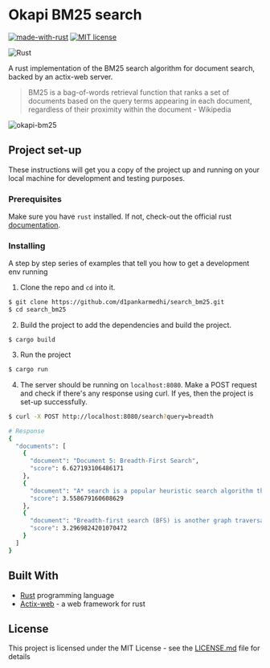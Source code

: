 
# Okapi BM25 search 

[![made-with-rust](https://img.shields.io/badge/Made%20with-Rust-1f425f.svg)](https://www.rust-lang.org/)
[![MIT license](https://img.shields.io/badge/License-MIT-blue.svg)](https://lbesson.mit-license.org/)


![Rust](https://img.shields.io/badge/rust-%23000000.svg?style=for-the-badge&logo=rust&logoColor=white)


A rust implementation of the BM25 search algorithm for document search, backed by an actix-web server.

> BM25 is a bag-of-words retrieval function that ranks a set of documents based on the query terms appearing in each document, regardless of their proximity within the document - Wikipedia

![okapi-bm25](https://wikimedia.org/api/rest_v1/media/math/render/svg/8624885ce5cd14936807927801f6d29c315d3828)

## Project set-up

These instructions will get you a copy of the project up and running on your local machine for development and testing purposes.

### Prerequisites
Make sure you have `rust` installed. If not, check-out the official rust [documentation](https://www.rust-lang.org/tools/install).

### Installing

A step by step series of examples that tell you how to get a development env running

1. Clone the repo and `cd` into it.

```bash
$ git clone https://github.com/d1pankarmedhi/search_bm25.git
$ cd search_bm25
```

2. Build the project to add the dependencies and build the project.
```
$ cargo build
```

3. Run the project 

```bash
$ cargo run
```

4. The server should be running on `localhost:8080`. Make a POST request and check if there's any response using curl.
If yes, then the project is set-up successfully.
   
```bash 
$ curl -X POST http://localhost:8080/search?query=breadth
```
```bash
# Response
{
  "documents": [
    {
      "document": "Document 5: Breadth-First Search",
      "score": 6.627193106486171
    },
    {
      "document": "A* search is a popular heuristic search algorithm that combines elements of breadth-first search and best-first search. It uses a heuristic function to estimate the cost of reaching the goal from a particular node. A* search intelligently explores the most promising paths first, improving efficiency in finding optimal solutions.",
      "score": 3.558679160608629
    },
    {
      "document": "Breadth-first search (BFS) is another graph traversal algorithm that explores all the vertices of a graph level by level. It starts at a specific vertex and visits all its neighbors before moving to the next level of vertices. BFS is commonly used to find the shortest path between two vertices or to solve puzzles with minimum moves.",
      "score": 3.2969824201070472
    }
  ]
}
```


## Built With

* [Rust](https://www.rust-lang.org/) programming language
* [Actix-web](https://actix.rs/) - a web framework for rust


## License

This project is licensed under the MIT License - see the [LICENSE.md](LICENSE.md) file for details
